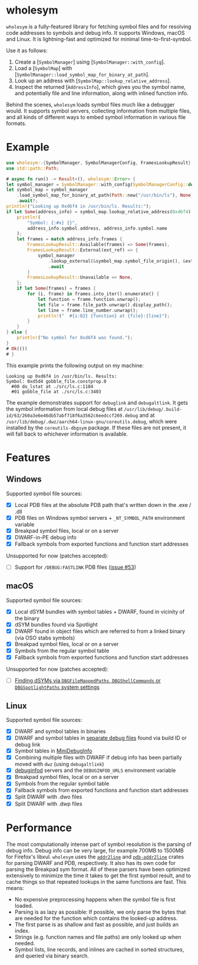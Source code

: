 # wholesym

`wholesym` is a fully-featured library for fetching symbol files and for
resolving code addresses to symbols and debug info. It supports Windows, macOS
and Linux. It is lightning-fast and optimized for minimal time-to-first-symbol.

Use it as follows:

 1. Create a [`SymbolManager`] using [`SymbolManager::with_config`].
 2. Load a [`SymbolMap`] with [`SymbolManager::load_symbol_map_for_binary_at_path`].
 3. Look up an address with [`SymbolMap::lookup_relative_address`].
 4. Inspect the returned [`AddressInfo`], which gives you the symbol name, and
    potentially file and line information, along with inlined function info.

Behind the scenes, `wholesym` loads symbol files much like a debugger would.
It supports symbol servers, collecting information from multiple files, and
all kinds of different ways to embed symbol information in various file formats.

# Example

```rust
use wholesym::{SymbolManager, SymbolManagerConfig, FramesLookupResult};
use std::path::Path;

# async fn run() -> Result<(), wholesym::Error> {
let symbol_manager = SymbolManager::with_config(SymbolManagerConfig::default());
let symbol_map = symbol_manager
    .load_symbol_map_for_binary_at_path(Path::new("/usr/bin/ls"), None)
    .await?;
println!("Looking up 0xd6f4 in /usr/bin/ls. Results:");
if let Some(address_info) = symbol_map.lookup_relative_address(0xd6f4) {
    println!(
        "Symbol: {:#x} {}",
        address_info.symbol.address, address_info.symbol.name
    );
    let frames = match address_info.frames {
        FramesLookupResult::Available(frames) => Some(frames),
        FramesLookupResult::External(ext_ref) => {
            symbol_manager
                .lookup_external(&symbol_map.symbol_file_origin(), &ext_ref)
                .await
        }
        FramesLookupResult::Unavailable => None,
    };
    if let Some(frames) = frames {
        for (i, frame) in frames.into_iter().enumerate() {
            let function = frame.function.unwrap();
            let file = frame.file_path.unwrap().display_path();
            let line = frame.line_number.unwrap();
            println!("  #{i:02} {function} at {file}:{line}");
        }
    }
} else {
    println!("No symbol for 0xd6f4 was found.");
}
# Ok(())
# }
```

This example prints the following output on my machine:

```plain
Looking up 0xd6f4 in /usr/bin/ls. Results:
Symbol: 0xd5d4 gobble_file.constprop.0
  #00 do_lstat at ./src/ls.c:1184
  #01 gobble_file at ./src/ls.c:3403
```

The example demonstrates support for `debuglink` and `debugaltlink`. It gets the symbol
information from local debug files at
`/usr/lib/debug/.build-id/63/260a3e6e46db57abf718f6a3562c6eedccf269.debug`
and at `/usr/lib/debug/.dwz/aarch64-linux-gnu/coreutils.debug`, which were installed
by the `coreutils-dbgsym` package. If these files are not present, it will fall back
to whichever information is available.

# Features

## Windows

Supported symbol file sources:

 - [x] Local PDB files at the absolute PDB path that's written down in the .exe / .dll
 - [x] PDB files on Windows symbol servers + `_NT_SYMBOL_PATH` environment variable
 - [x] Breakpad symbol files, local or on a server
 - [x] DWARF-in-PE debug info
 - [x] Fallback symbols from exported functions and function start addresses

Unsupported for now (patches accepted):

 - [ ] Support for `/DEBUG:FASTLINK` PDB files ([issue #53](https://github.com/mstange/pdb-addr2line/issues/53))

## macOS

Supported symbol file sources:

 - [x] Local dSYM bundles with symbol tables + DWARF, found in vicinity of the binary
 - [x] dSYM bundles found via Spotlight
 - [x] DWARF found in object files which are referred to from a linked binary (via OSO stabs symbols)
 - [x] Breakpad symbol files, local or on a server
 - [x] Symbols from the regular symbol table
 - [x] Fallback symbols from exported functions and function start addresses

Unsupported for now (patches accepted):

 - [ ] [Finding dSYMs via `DBGFileMappedPaths`, `DBGShellCommands` or `DBGSpotlightPaths`
   system settings](https://lldb.llvm.org/use/symbols.html)

## Linux

Supported symbol file sources:

 - [x] DWARF and symbol tables in binaries
 - [x] DWARF and symbol tables in [separate debug files](https://sourceware.org/gdb/onlinedocs/gdb/Separate-Debug-Files.html) found via build ID or debug link
 - [x] Symbol tables in [MiniDebugInfo](https://sourceware.org/gdb/onlinedocs/gdb/MiniDebugInfo.html)
 - [x] Combining multiple files with DWARF if debug info has been partially moved with `dwz` (using `debugaltlink`)
 - [x] [debuginfod](https://sourceware.org/elfutils/Debuginfod.html) servers and the `DEBUGINFOD_URLS` environment variable
 - [x] Breakpad symbol files, local or on a server
 - [x] Symbols from the regular symbol table
 - [x] Fallback symbols from exported functions and function start addresses
 - [x] Split DWARF with .dwo files
 - [x] Split DWARF with .dwp files

# Performance

The most computationally intense part of symbol resolution is the parsing of debug info.
Debug info can be very large, for example 700MB to 1500MB for Firefox's libxul.
`wholesym` uses the [`addr2line`](https://docs.rs/addr2line) and [`pdb-addr2line`](https://docs.rs/pdb-addr2line)
crates for parsing DWARF and PDB, respectively. It also has its own code for parsing the
Breakpad sym format. All of these parsers have been optimized extensively
to minimize the time it takes to get the first symbol result, and to cache
things so that repeated lookups in the same functions are fast. This means:

 - No expensive preprocessing happens when the symbol file is first loaded.
 - Parsing is as lazy as possible: If possible, we only parse the bytes that
   are needed for the function which contains the looked-up address.
 - The first parse is as shallow and fast as possible, and just builds an index.
 - Strings (e.g. function names and file paths) are only looked up when needed.
 - Symbol lists, line records, and inlines are cached in sorted structures,
   and queried via binary search.
